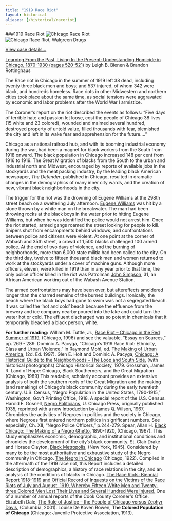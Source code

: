 ```yaml
---
title: "1919 Race Riot"
layout: historical
aliases: [/historical/raceriot]
---
```


###1919 Race Riot
![Chicago Race Riot](/historical/timeline/1919/397)
![Chicago Race Riot, Walgreen Drugs](/historical/timeline/1919/403)

[View case details...](/database/5559)

[Learning From the Past, Living In the Present: Understanding Homicide in Chicago, 1870-1930 (pages 520-521)](/docs_fk/homicide/JCLC520-521.pdf) by Leigh B. Bienen & Brandon Rottinghaus

The Race riot in Chicago in the summer of 1919 left 38 dead, including twenty three black men and boys; and 537 injured, of whom 342 were black, and hundreds homeless. Race riots in other Midwestern and northern cities took place about the same time, as social tensions were aggravated by economic and labor problems after the World War I armistice.

The Coroner’s report on the riot described the events as follows: “Five days of terrible hate and passion let loose, cost the people of Chicago 38 lives (15 white and 23 colored), wounded and maimed several hundred, destroyed property of untold value, filled thousands with fear, blemished the city and left in its wake fear and apprehension for the future....”

Chicago as a national railroad hub, and with its booming industrial economy during the war, had been a magnet for black workers from the South from 1918 onward. The black population in Chicago increased 148 per cent from 1916 to 1919. The Great Migration of blacks from the South to the urban and industrial north and Midwest, encouraged by reports of available jobs in the stockyards and the meat packing industry, by the leading black American newspaper, *The Defender*, published in Chicago, resulted in dramatic changes in the demographics of many inner city wards, and the creation of new, vibrant black neighborhoods in the city.

The trigger for the riot was the drowning of Eugene Williams at the 298th street beach on a sweltering July afternoon. [Eugene Williams](/database/5420) was hit by a stone thrown by a white man on the breakwater. The man had been throwing rocks at the black boys in the water prior to hitting Eugene Williams, but when he was identified the police would not arrest him. Once the riot started, armed gangs roamed the street looking for people to kill. Snipers shot from encampments behind windows; and confrontations between police and citizens were violent. At one point at the corner of Wabash and 35th street, a crowd of 1,500 blacks challenged 100 armed police. At the end of two days of violence, and the burning of neighborhoods, more than 6,000 state militia had been called to the city. On the third day, twelve to fifteen thousand black men and women returned to work at the stockyards under a cover of machine guns. Although more officers, eleven, were killed in 1919 than in any year prior to that time, the only police officer killed in the riot was Patrolman [John Simpson](/database/5084/?page=1), 31, an African American working out of the Wabash Avenue Station.

The armed confrontations may have been over, but aftereffects smoldered longer than the charred remains of the burned buildings. Ironically, the beach where the black boys had gone to swim was not a segregated beach. It was called the ‘hot and cold’ beach because the effluence from the brewery and ice company nearby poured into the lake and could turn the water hot or cold. The effluent discharged was so potent in chemicals that it temporarily bleached a black person, white.

**For further reading:**
   William M. Tuttle, Jr., [Race Riot – Chicago in the Red Summer of 1919](https://www.amazon.com/exec/obidos/tg/detail/-/0252065867/qid=1086272530/sr=1-1/ref=sr_1_1/104-5698753-1575148?v=glance&s=books), (Chicago, 1996) and see the valuable, “Essay on Sources,” pp. 269 - 289.
   Dominic A. Pacyga, “Chicago’s 1919 Race Riot: Ethnicity, Class and Urban Violence,” in Raymond Mohl, ed. [The Making of Urban America](https://www.amazon.com/exec/obidos/tg/detail/-/0842026398/ref=lpr_g_1/104-5698753-1575148?v=glance&s=books), (2d. Ed. 1997).
   Glen E. Holt and Dominic A. Pacyga, [Chicago: A Historical Guide to the Neighborhoods – The Loop and South Side](https://www.amazon.com/exec/obidos/tg/detail/-/0226104133/qid=1086272624/sr=1-1/ref=sr_1_1/104-5698753-1575148?v=glance&s=books), (with historical photographs) Chicago Historical Society, 1979.
   Grossman, James R. Land of Hope: Chicago, Black Southerners, and the Great Migration (Chicago, 1989) This readable, scholarly account provides an extensive analysis of both the southern roots of the Great Migration and the making (and remaking) of Chicago’s black community during the early twentieth century.
   U.S. Census, “Negro Population in the United States, 1790-1915,” Washington, Gov’t Printing Office, 1918. A special report of the U.S. Census.
   Harold F. Gosnell, [Negro Politicians](https://www.amazon.com/exec/obidos/tg/detail/-/0226304930/qid=1086272829/sr=1-1/ref=sr_1_1/104-5698753-1575148?v=glance&s=books), U. Chicago Press, originally published 1935, reprinted with a new Introduction by James Q. Wilson, 1967. Chronicles the activities of Negroes in politics and the society in Chicago, where Negroes first entered northern politics in significant numbers. See especially, Ch. XII, “Negro Police Officers,” p.244-279.
   Spear, Allan H. [Black Chicago: The Making of a Negro Ghetto](https://www.amazon.com/exec/obidos/tg/detail/-/0226768570/qid=1086272868/sr=1-1/ref=sr_1_1/104-5698753-1575148?v=glance&s=books), 1890-1920, (Chicago, 1967). This study emphasizes economic, demographic, and institutional conditions and chronicles the development of the city’s black community.
   St. Clair Drake and Horace Clayton, [Black Metropolis](https://www.amazon.com/exec/obidos/tg/detail/-/0226162346/qid=1086272897/sr=1-1/ref=sr_1_1/104-5698753-1575148?v=glance&s=books), (New York, 1945). Considered by many to be the most authoritative and exhaustive study of the Negro community in Chicago.
   [The Negro in Chicago](https://www.chipublib.org/browse/chicago-history/) (Chicago, 1922). Compiled in the aftermath of the 1919 race riot, this Report includes a detailed description of demographics, a history of race relations in the city, and an analysis of the conditions of blacks in Chicago.
   [The Race Riots: Biennial Report 1918-1919 and Official Record of Inquests on the Victims of the Race Riots of July and August, 1919, Whereby Fifteen White Men and Twenty-three Colored Men Lost Their Lives and Several Hundred Were Injured.](https://www.chipublib.org/browse/chicago-history/) One of a number of annual reports of the Cook County Coroner's Office.
   Elizabeth Dale, [The Rule of Justice – the People of Chicago versus Zephyr Davis](https://www.amazon.com/exec/obidos/tg/detail/-/0814250688/qid=1086273068/sr=1-1/ref=sr_1_1/104-5698753-1575148?v=glance&s=books), (Columbia, 2001).
   Louise De Koven Bowen, __The Colored Population of Chicago__ (Chicago: Juvenile Protective Association, 1913).
